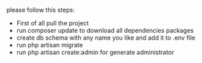 please follow this steps:

- First of all pull the project
- run composer update to download all dependencies packages
- create db schema with any name you like and add it to .env file
- run php artisan migrate
- run php artisan create:admin for generate administrator

